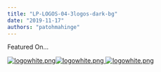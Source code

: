 ```yaml
---
title: "LP-LOGOS-04-3logos-dark-bg"
date: "2019-11-17"
authors: "patohmahinge"
---
```


Featured On...

 [![logowhite.png](images/logowhite.png "logowhite.png")](/)[![logowhite.png](images/logowhite.png "logowhite.png") ](/)[![logowhite.png](images/logowhite.png "logowhite.png")](/)
